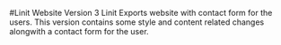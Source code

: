 #Linit Website Version 3
Linit Exports website with contact form for the users.
This version contains some style and content related changes alongwith a contact form for the user.
